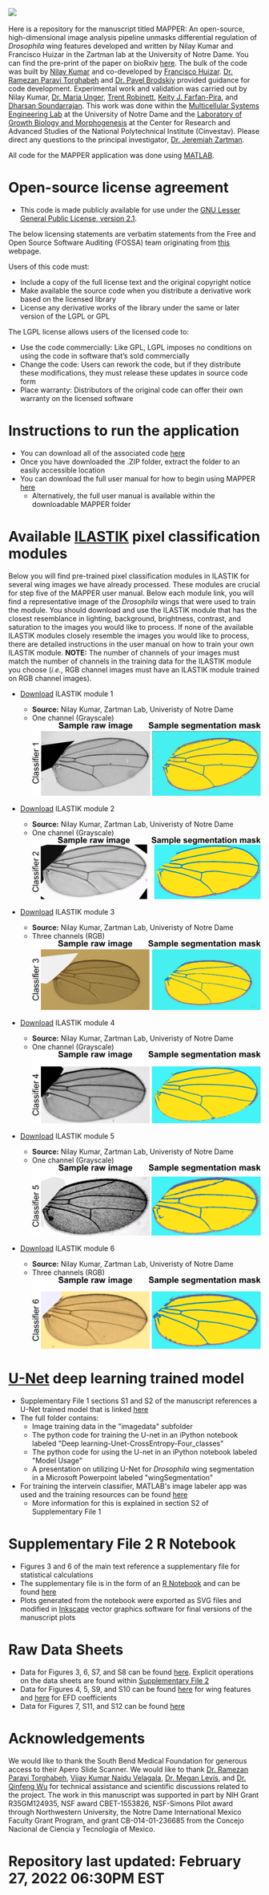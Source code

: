 ![](MAPPER_Abstract_Image.png)

Here is a repository for the manuscript titled MAPPER: An open-source, high-dimensional image analysis pipeline unmasks differential regulation of *Drosophila* wing features developed and written by Nilay Kumar and Francisco Huizar in the Zartman lab at the University of Notre Dame. You can find the pre-print of the paper on bioRxiv [here](https://www.biorxiv.org/content/10.1101/2020.12.16.422888v1.full). The bulk of the code was built by [Nilay Kumar](https://scholar.google.com/citations?user=XZjD7PYAAAAJ&hl=en) and co-developed by [Francisco Huizar](https://www.linkedin.com/in/francisco-huizar-82bb1a127/). [Dr. Ramezan Paravi Torghabeh](https://www.linkedin.com/in/ramezan-paravi-torghabeh-phd-b432baa0/) and [Dr. Pavel Brodskiy](https://www.linkedin.com/in/pavelbrodskiy) provided guidance for code development. Experimental work and validation was carried out by Nilay Kumar, [Dr. Maria Unger](https://www.linkedin.com/in/maria-unger-10523158), [Trent Robinett](https://www.linkedin.com/in/trent-robinett-5a8979161), [Keity J. Farfan-Pira](https://mx.linkedin.com/in/keity-j-farf%C3%A1n-pira-3a5a06209), and [Dharsan Soundarrajan](https://scholar.google.com/citations?user=AWv4OiIAAAAJ&hl=en). This work was done within the [Multicellular Systems Engineering Lab](http://sites.nd.edu/zartmanlab/) at the University of Notre Dame and the [Laboratory of Growth Biology and Morphogenesis](https://www.fisio.cinvestav.mx/academicos/nahmad/index.html) at the Center for Research and Advanced Studies of the National Polytechnical Institute (Cinvestav). Please direct any questions to the principal investigator, [Dr. Jeremiah Zartman](http://sites.nd.edu/zartmanlab/contacts/). 

All code for the MAPPER application was done using [MATLAB](https://www.mathworks.com/products/matlab.html).  

# Open-source license agreement
- This code is made publicly available for use under the [GNU Lesser General Public License, version 2.1](https://www.gnu.org/licenses/old-licenses/lgpl-2.1.en.html).

The below licensing statements are verbatim statements from the Free and Open Source Software Auditing (FOSSA) team originating from [this](https://fossa.com/blog/open-source-software-licenses-101-lgpl-license/) webpage.

Users of this code must:
- Include a copy of the full license text and the original copyright notice
- Make available the source code when you distribute a derivative work based on the licensed library
- License any derivative works of the library under the same or later version of the LGPL or GPL

The LGPL license allows users of the licensed code to:
- Use the code commercially: Like GPL, LGPL imposes no conditions on using the code in software that’s sold commercially
- Change the code: Users can rework the code, but if they distribute these modifications, they must release these updates in source code form
- Place warranty: Distributors of the original code can offer their own warranty on the licensed software

# Instructions to run the application
- You can download all of the associated code [here](https://downgit.github.io/#/home?url=https://github.com/MulticellularSystemsLab/MAPPER/tree/main/MAPPER_v1.0.0)
- Once you have downloaded the .ZIP folder, extract the folder to an easily accessible location
- You can download the full user manual for how to begin using MAPPER [here](https://github.com/MulticellularSystemsLab/MAPPER/raw/main/MAPPER_v1.0.0/MAPPER_manual.pdf)
  - Alternatively, the full user manual is available within the downloadable MAPPER folder

# Available [ILASTIK](https://www.ilastik.org/documentation/pixelclassification/pixelclassification.html) pixel classification modules
Below you will find pre-trained pixel classification modules in ILASTIK for several wing images we have already processed. These modules are crucial for step five of the MAPPER user manual. Below each module link, you will find a representative image of the *Drosophila* wings that were used to train the module. You should download and use the ILASTIK module that has the closest resemblance in lighting, background, brightness, contrast, and saturation to the images you would like to process. If none of the available ILASTIK modules closely resemble the images you would like to process, there are detailed instructions in the user manual on how to train your own ILASTIK module. **NOTE:** The number of channels of your images must match the number of channels in the training data for the ILASTIK module you choose (*i.e.,* RGB channel images must have an ILASTIK module trained on RGB channel images).

- [Download](https://downgit.github.io/#/home?url=https://github.com/MulticellularSystemsLab/MAPPER/tree/main/ILASTIKPixelClassifier_1) ILASTIK module 1
  - **Source:** Nilay Kumar, Zartman Lab, Univeristy of Notre Dame
  - One channel (Grayscale)
![](Classifier_1.png)


- [Download](https://downgit.github.io/#/home?url=https://github.com/MulticellularSystemsLab/MAPPER/tree/main/ILASTIKPixelClassifier_2) ILASTIK module 2
  - **Source:** Nilay Kumar, Zartman Lab, Univeristy of Notre Dame
  - One channel (Grayscale)
![](Classifier_2.png)


- [Download](https://downgit.github.io/#/home?url=https://github.com/MulticellularSystemsLab/MAPPER/tree/main/ILASTIKPixelClassifier_3) ILASTIK module 3
  - **Source:** Nilay Kumar, Zartman Lab, Univeristy of Notre Dame
  - Three channels (RGB)
![](Classifier_3.png)


- [Download](https://downgit.github.io/#/home?url=https://github.com/MulticellularSystemsLab/MAPPER/tree/main/ILASTIKPixelClassifier_4) ILASTIK module 4
  - **Source:** Nilay Kumar, Zartman Lab, Univeristy of Notre Dame
  - One channel (Grayscale)
![](Classifier_4.png)


- [Download](https://downgit.github.io/#/home?url=https://github.com/MulticellularSystemsLab/MAPPER/tree/main/ILASTIKPixelClassifier_5) ILASTIK module 5
  - **Source:** Nilay Kumar, Zartman Lab, Univeristy of Notre Dame
  - One channel (Grayscale)
![](Classifier_5.png)


- [Download](https://downgit.github.io/#/home?url=https://github.com/MulticellularSystemsLab/MAPPER/tree/main/ILASTIKPixelClassifier_6) ILASTIK module 6
  - **Source:** Nilay Kumar, Zartman Lab, Univeristy of Notre Dame
  - Three channels (RGB)
![](Classifier_6.png)

# [U-Net](https://lmb.informatik.uni-freiburg.de/people/ronneber/u-net/) deep learning trained model
- Supplementary File 1 sections S1 and S2 of the manuscript references a U-Net trained model that is linked [here](https://drive.google.com/drive/folders/1fC3q7lHMR-LaxyUitUEArbPh4hyO9fXX?usp=sharing)
- The full folder contains:
	- Image training data in the "imagedata" subfolder
	- The python code for training the U-net in an iPython notebook labeled "Deep learning-Unet-CrossEntropy-Four_classes"
	- The python code for using the U-net in an iPython notebook labeled "Model Usage"
	- A presentation on utilizing U-Net for *Drosophila* wing segmentation in a Microsoft Powerpoint labeled "wingSegmentation"	
- For training the intervein classifier, MATLAB's image labeler app was used and the training resources can be found [here](https://github.com/MulticellularSystemsLab/MAPPER/tree/main/Supplmentary_S2_Training_Resources)
	- More information for this is explained in section S2 of Supplementary File 1

# Supplementary File 2 R Notebook
- Figures 3 and 6 of the main text reference a supplementary file for statistical calculations
- The supplementary file is in the form of an [R Notebook](https://rmarkdown.rstudio.com/lesson-10.html) and can be found [here](https://multicellularsystemslab.github.io/MAPPER/RNotebook/)
- Plots generated from the notebook were exported as SVG files and modified in [Inkscape](https://inkscape.org/) vector graphics software for final versions of the manuscript plots

# Raw Data Sheets
- Data for Figures 3, 6, S7, and S8 can be found [here](https://github.com/MulticellularSystemsLab/MAPPER/tree/main/RNotebook). Explicit operations on the data sheets are found within [Supplementary File 2](https://multicellularsystemslab.github.io/MAPPER/RNotebook/)
- Data for Figures 4, 5, S9, and S10 can be found [here](https://github.com/MulticellularSystemsLab/MAPPER/blob/main/Raw%20Data%20Sheets/samarkData.csv) for wing features and [here](https://github.com/MulticellularSystemsLab/MAPPER/blob/main/Raw%20Data%20Sheets/samarkEFD.csv) for EFD coefficients
- Data for Figures 7, S11, and S12 can be found [here](https://github.com/MulticellularSystemsLab/MAPPER/raw/main/Raw%20Data%20Sheets/MAPPER_SPECIES_DATA.xlsx)


# Acknowledgements
We would like to thank the South Bend Medical Foundation for generous access to their Apero Slide Scanner. We would like to thank [Dr. Ramezan Paravi Torghabeh](https://www.linkedin.com/in/ramezan-paravi-torghabeh-phd-b432baa0/), [Vijay Kumar Naidu Velagala](https://in.linkedin.com/in/vijay-kumar-naidu-velagala-34462429), [Dr. Megan Levis](https://scholar.google.com/citations?user=SY2-XTgAAAAJ&hl=en), and [Dr. Qinfeng Wu](https://www.linkedin.com/in/qinfengwu) for technical assistance and scientific discussions related to the project. The work in this manuscript was supported in part by NIH Grant R35GM124935, NSF award CBET-1553826, NSF-Simons Pilot award through Northwestern University, the Notre Dame International Mexico Faculty Grant Program, and grant CB-014-01-236685 from the Concejo Nacional de Ciencia y Tecnología of Mexico.

# Repository last updated: February 27, 2022 06:30PM EST
